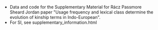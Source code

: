 - Data and code for the Supplementary Material for Rácz Passmore Sheard Jordan paper "Usage frequency and lexical class determine the evolution of kinship terms in Indo-European".
- For SI, see supplementary_information.html

